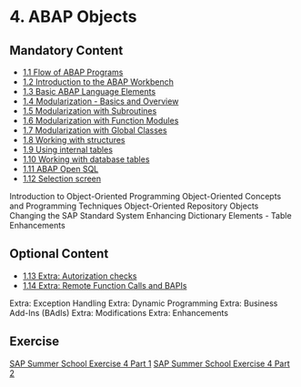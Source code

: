 # 4. ABAP Objects

## Mandatory Content

- [1.1 Flow of ABAP Programs](https://github.com/msg-CareerPaths/sap-abap-internship/blob/main/1.%20Introduction%20to%20ABAP%20Workbench/1.1%20Flow%20of%20ABAP%20Programs.md)
- [1.2 Introduction to the ABAP Workbench](https://github.com/msg-CareerPaths/sap-abap-internship/blob/main/1.%20Introduction%20to%20ABAP%20Workbench/1.2%20Introduction%20to%20the%20ABAP%20Workbench.md)
- [1.3 Basic ABAP Language Elements](https://github.com/msg-CareerPaths/sap-abap-internship/blob/main/1.%20Introduction%20to%20ABAP%20Workbench/1.3%20Basic%20ABAP%20Language%20Elements.md)
- [1.4 Modularization - Basics and Overview](https://github.com/msg-CareerPaths/sap-abap-internship/blob/main/1.%20Introduction%20to%20ABAP%20Workbench/1.4%20Modularization%20-%20Basics%20and%20Overview.md)
- [1.5 Modularization with Subroutines](https://github.com/msg-CareerPaths/sap-abap-internship/blob/main/1.%20Introduction%20to%20ABAP%20Workbench/1.5%20Modularization%20with%20Subroutines.md)
- [1.6 Modularization with Function Modules](https://github.com/msg-CareerPaths/sap-abap-internship/blob/main/1.%20Introduction%20to%20ABAP%20Workbench/1.6%20Modularization%20with%20Function%20Modules.md)
- [1.7 Modularization with Global Classes](https://github.com/msg-CareerPaths/sap-abap-internship/blob/main/1.%20Introduction%20to%20ABAP%20Workbench/1.7%20Modularization%20with%20Global%20Classes.md)
- [1.8 Working with structures](https://github.com/msg-CareerPaths/sap-abap-internship/blob/main/1.%20Introduction%20to%20ABAP%20Workbench/1.8%20Working%20with%20structures.md)
- [1.9 Using internal tables](https://github.com/msg-CareerPaths/sap-abap-internship/blob/main/1.%20Introduction%20to%20ABAP%20Workbench/1.9%20Using%20internal%20tables.md)
- [1.10 Working with database tables](https://github.com/msg-CareerPaths/sap-abap-internship/blob/main/1.%20Introduction%20to%20ABAP%20Workbench/1.10%20Working%20with%20database%20tables.md)
- [1.11 ABAP Open SQL](https://github.com/msg-CareerPaths/sap-abap-internship/blob/main/1.%20Introduction%20to%20ABAP%20Workbench/1.11%20ABAP%20Open%20SQL.md)
- [1.12 Selection screen](https://github.com/msg-CareerPaths/sap-abap-internship/blob/main/1.%20Introduction%20to%20ABAP%20Workbench/1.12%20Selection%20screen.md)

Introduction to Object-Oriented Programming
Object-Oriented Concepts and Programming Techniques
Object-Oriented Repository Objects
Changing the SAP Standard System
Enhancing Dictionary Elements - Table Enhancements

## Optional Content
- [1.13 Extra: Autorization checks](https://github.com/msg-CareerPaths/sap-abap-internship/blob/main/1.%20Introduction%20to%20ABAP%20Workbench/1.13%20Extra%3A%20Autorization%20checks.md)
- [1.14 Extra: Remote Function Calls and BAPIs](https://github.com/msg-CareerPaths/sap-abap-internship/blob/main/1.%20Introduction%20to%20ABAP%20Workbench/1.14%20Extra%3A%20Remote%20Function%20Calls%20and%20BAPIs.md)

Extra: Exception Handling
Extra: Dynamic Programming
Extra: Business Add-Ins (BAdIs)
Extra: Modifications
Extra: Enhancements

## Exercise

[SAP Summer School Exercise 4 Part 1](https://github.com/msg-CareerPaths/sap-abap-internship/blob/main/documents/SAP%20Summer%20School%20Exercise%204_part1.pdf)
[SAP Summer School Exercise 4 Part 2](https://github.com/msg-CareerPaths/sap-abap-internship/blob/main/documents/SAP%20Summer%20School%20Exercise%204_part2.pdf)
